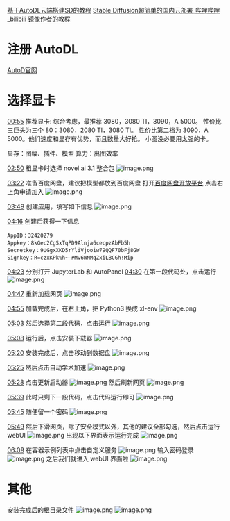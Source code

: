 [基于AutoDL云端搭建SD的教程](https://www.bilibili.com/video/BV1Qh411M7Xu/?spm_id_from=333.337.search-card.all.click&vd_source=81223299ca5d449a34daaab3e1102d1d)
[Stable Diffusion超简单的国内云部署\_哔哩哔哩\_bilibili](https://www.bilibili.com/video/BV1MX4y1k7yT/?spm_id_from=333.788)
[镜像作者的教程](https://www.bilibili.com/video/BV1ev4y1t7Rd/?spm_id_from=888.80997.embed_other.whitelist&vd_source=81223299ca5d449a34daaab3e1102d1d)
# 注册 AutoDL
[AutoD官网](https://www.autodl.com/home)
# 选择显卡
[00:55](https://www.bilibili.com/video/BV1Qh411M7Xu/?spm_id_from=333.337.search-card.all.click&vd_source=81223299ca5d449a34daaab3e1102d1d#t=55.431072)
推荐显卡:
综合考虑，最推荐 3080，3080 TI，3090，A 5000。
性价比三巨头为三个 80：3080，2080 TI，3080 TI。
性价比第二档为 3090，A 5000。他们速度和显存有优势，而且数量大好抢。
小图没必要用太强的卡。

显存：图幅、插件、模型
算力：出图效率

[02:50](https://www.bilibili.com/video/BV1Qh411M7Xu/?spm_id_from=333.337.search-card.all.click&vd_source=81223299ca5d449a34daaab3e1102d1d#t=170.882582)
租显卡时选择 novel ai 3.1 整合包 
![image.png](https://qhdtc.oss-cn-chengdu.aliyuncs.com/obsidian/20230415115438.png)


[03:22](https://www.bilibili.com/video/BV1Qh411M7Xu/?spm_id_from=333.337.search-card.all.click&vd_source=81223299ca5d449a34daaab3e1102d1d#t=202.781854)
准备百度网盘，建议把模型都放到百度网盘
打开[百度网盘开放平台](https://eyun.baidu.com/union)
点击右上角申请加入
![image.png](https://qhdtc.oss-cn-chengdu.aliyuncs.com/obsidian/20230415110729.png)
 
[03:49](https://www.bilibili.com/video/BV1Qh411M7Xu/?spm_id_from=333.337.search-card.all.click&vd_source=81223299ca5d449a34daaab3e1102d1d#t=229.006598)
创建应用，填写如下信息
![image.png](https://qhdtc.oss-cn-chengdu.aliyuncs.com/obsidian/20230415111447.png)

[04:16](https://www.bilibili.com/video/BV1Qh411M7Xu/?spm_id_from=333.337.search-card.all.click&vd_source=81223299ca5d449a34daaab3e1102d1d#t=256.360293)
创建后获得一下信息
```
AppID：32420279
Appkey：8kGec2CgSxTqPD9Alnja6cecpzAbFb5h
Secretkey：9UGgxXKD5rYliVjooiw79QQF70bFj8GW
Signkey：R=czxKPk%h~-#Mv6WNMqZxiLBCGh!Mip
```

[04:23](https://www.bilibili.com/video/BV1Qh411M7Xu/?spm_id_from=333.337.search-card.all.click&vd_source=81223299ca5d449a34daaab3e1102d1d#t=263.99151)
分别打开 JupyterLab 和 AutoPanel
[04:30](https://www.bilibili.com/video/BV1Qh411M7Xu/?spm_id_from=333.337.search-card.all.click&vd_source=81223299ca5d449a34daaab3e1102d1d#t=270.684249)
在第一段代码处，点击运行
![image.png](https://qhdtc.oss-cn-chengdu.aliyuncs.com/obsidian/20230415115924.png)

[04:47](https://www.bilibili.com/video/BV1Qh411M7Xu/?spm_id_from=333.337.search-card.all.click&vd_source=81223299ca5d449a34daaab3e1102d1d#t=287.350295)
重新加载网页
![image.png](https://qhdtc.oss-cn-chengdu.aliyuncs.com/obsidian/20230415115955.png)

[04:55](https://www.bilibili.com/video/BV1Qh411M7Xu/?spm_id_from=333.337.search-card.all.click&vd_source=81223299ca5d449a34daaab3e1102d1d#t=295.176257)
加载完成后，在右上角，把 Python3 换成 xl-env
![image.png](https://qhdtc.oss-cn-chengdu.aliyuncs.com/obsidian/20230415120122.png)

[05:03](https://www.bilibili.com/video/BV1Qh411M7Xu/?spm_id_from=333.337.search-card.all.click&vd_source=81223299ca5d449a34daaab3e1102d1d#t=303.074568)
然后选择第二段代码，点击运行
![image.png](https://qhdtc.oss-cn-chengdu.aliyuncs.com/obsidian/20230415120158.png)


[05:08](https://www.bilibili.com/video/BV1Qh411M7Xu/?spm_id_from=333.337.search-card.all.click&vd_source=81223299ca5d449a34daaab3e1102d1d#t=308.112173)
运行后，点击安装下载器
![image.png](https://qhdtc.oss-cn-chengdu.aliyuncs.com/obsidian/20230415120230.png)

[05:20](https://www.bilibili.com/video/BV1Qh411M7Xu/?spm_id_from=333.337.search-card.all.click&vd_source=81223299ca5d449a34daaab3e1102d1d#t=320.210577)
安装完成后，点击移动到数据盘
![image.png](https://qhdtc.oss-cn-chengdu.aliyuncs.com/obsidian/20230415120310.png)

[05:25](https://www.bilibili.com/video/BV1Qh411M7Xu/?spm_id_from=333.337.search-card.all.click&vd_source=81223299ca5d449a34daaab3e1102d1d#t=325.619133)
然后点击自动学术加速
![image.png](https://qhdtc.oss-cn-chengdu.aliyuncs.com/obsidian/20230415120400.png)

[05:28](https://www.bilibili.com/video/BV1Qh411M7Xu/?spm_id_from=333.337.search-card.all.click&vd_source=81223299ca5d449a34daaab3e1102d1d#t=328.855935)
点击更新启动器
![image.png](https://qhdtc.oss-cn-chengdu.aliyuncs.com/obsidian/20230415120436.png)
然后刷新网页
![image.png](https://qhdtc.oss-cn-chengdu.aliyuncs.com/obsidian/20230415120514.png)

[05:39](https://www.bilibili.com/video/BV1Qh411M7Xu/?spm_id_from=333.337.search-card.all.click&vd_source=81223299ca5d449a34daaab3e1102d1d#t=339.291955)
此时只剩下一段代码，点击代码运行即可
![image.png](https://qhdtc.oss-cn-chengdu.aliyuncs.com/obsidian/20230415120626.png)

[05:45](https://www.bilibili.com/video/BV1Qh411M7Xu/?spm_id_from=333.337.search-card.all.click&vd_source=81223299ca5d449a34daaab3e1102d1d#t=345.717399)
随便留一个密码
![image.png](https://qhdtc.oss-cn-chengdu.aliyuncs.com/obsidian/20230415120736.png)

[05:49](https://www.bilibili.com/video/BV1Qh411M7Xu/?spm_id_from=333.337.search-card.all.click&vd_source=81223299ca5d449a34daaab3e1102d1d#t=349.856259)
然后下滑网页，除了安全模式以外，其他的建议全部勾选，然后点击运行 webUI
![image.png](https://qhdtc.oss-cn-chengdu.aliyuncs.com/obsidian/20230415120840.png)
出现以下界面表示运行完成
![image.png](https://qhdtc.oss-cn-chengdu.aliyuncs.com/obsidian/20230415121024.png)

[06:09](https://www.bilibili.com/video/BV1Qh411M7Xu/?spm_id_from=333.337.search-card.all.click&vd_source=81223299ca5d449a34daaab3e1102d1d#t=369.384819)
在容器示例列表中点击自定义服务
![image.png](https://qhdtc.oss-cn-chengdu.aliyuncs.com/obsidian/20230415121104.png)
输入密码登录
![image.png](https://qhdtc.oss-cn-chengdu.aliyuncs.com/obsidian/20230415121135.png)
之后我们就进入 webUI 界面啦
![image.png](https://qhdtc.oss-cn-chengdu.aliyuncs.com/obsidian/20230415121216.png)


# 其他
安装完成后的根目录文件
![image.png](https://qhdtc.oss-cn-chengdu.aliyuncs.com/obsidian/20230428161051.png)
![image.png](https://qhdtc.oss-cn-chengdu.aliyuncs.com/obsidian/20230428161120.png)
